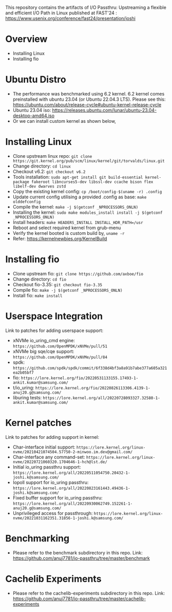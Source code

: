 This repository contains the artifacts of I/O Passthru: Upstreaming a flexible and
efficient I/O Path in Linux published at FAST'24 : https://www.usenix.org/conference/fast24/presentation/joshi

# Overview
* Installing Linux
* Installing fio

# Ubuntu Distro
* The performance was benchmarked using 6.2 kernel. 6.2 kernel comes preinstalled with ubuntu 23.04 (or Ubuntu 22.04.3 LTS). Please see this: https://ubuntu.com/about/release-cycle#ubuntu-kernel-release-cycle
* Ubuntu 23.04 iso: https://releases.ubuntu.com/lunar/ubuntu-23.04-desktop-amd64.iso
* Or we can install custom kernel as shown below,

# Installing Linux
* Clone upstream linux repo: ```git clone https://git.kernel.org/pub/scm/linux/kernel/git/torvalds/linux.git```
* Change directory: ```cd linux```
* Checkout v6.2: ```git checkout v6.2```
* Tools installation: ```sudo apt-get install git build-essential kernel-package fakeroot libncurses5-dev libssl-dev ccache bison flex libelf-dev dwarves zstd```
* Copy the existing kernel config: ```cp /boot/config-$(uname -r) .config```
* Update current config utilising a provided .config as base: ```make olddefconfig```
* Compile the kernel: ```make -j $(getconf _NPROCESSORS_ONLN)```
* Installing the kernel: ```sudo make modules_install install -j $(getconf _NPROCESSORS_ONLN)```
* Install headers:  ```make HEADERS_INSTALL INSTALL_HDR_PATH=/usr```
* Reboot and select required kernel from grub-menu
* Verify the kernel booted is custom build by, ```uname -r```
* Refer: https://kernelnewbies.org/KernelBuild

# Installing fio
* Clone upstream fio: ```git clone https://github.com/axboe/fio```
* Change directory: ```cd fio```
* Checkout fio-3.35: ```git checkout fio-3.35```
* Compile fio: ```make -j $(getconf _NPROCESSORS_ONLN)```
* Install  fio: ```make install```

# Userspace Integration

Link to patches for adding userspace support:

* xNVMe io_uring_cmd engine: ```https://github.com/OpenMPDK/xNVMe/pull/51```
* xNVMe big sqe/cqe support: ```https://github.com/OpenMPDK/xNVMe/pull/84```
* spdk: ```https://github.com/spdk/spdk/commit/6f338d4bf3a8a91b7abe377a605a321ea2b05bf7```
* fio: ```https://lore.kernel.org/fio/20220531133155.17493-1-ankit.kumar@samsung.com/```
* t/io_uring: ```https://lore.kernel.org/fio/20220826113306.4139-1-anuj20.g@samsung.com/```
* liburing tests: ```https://lore.kernel.org/all/20220728093327.32580-1-ankit.kumar@samsung.com/```

# Kernel patches

Link to patches for adding support in kernel:

* Char-interface initial support: ```https://lore.kernel.org/linux-nvme/20210421074504.57750-2-minwoo.im.dev@gmail.com/```
* Char-interface any command-set: ```https://lore.kernel.org/linux-nvme/20220721060320.1704646-1-hch@lst.de/```
* Initial io_uring passthru support: ```https://lore.kernel.org/all/20220511054750.20432-1-joshi.k@samsung.com/```
* Iopoll support for io_uring passthru: ```https://lore.kernel.org/all/20220823161443.49436-1-joshi.k@samsung.com/```
* Fixed buffer support for io_uring passthru: ```https://lore.kernel.org/all/20220930062749.152261-1-anuj20.g@samsung.com/```
* Unprivileged access for passthrough: ```https://lore.kernel.org/linux-nvme/20221031162351.31856-1-joshi.k@samsung.com/```

# Benchmarking
* Please refer to the benchmark subdirectory in this repo.
  Link: https://github.com/anuj7781/io-passthru/tree/master/benchmark

# Cachelib Experiments
* Please refer to the cachelib-experiments subdirectory in this repo.
  Link: https://github.com/anuj7781/io-passthru/tree/master/cachelib-experiments
